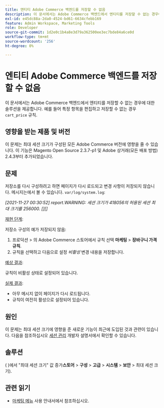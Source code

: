 ```yaml
---
title: 엔티티 Adobe Commerce 백엔드를 저장할 수 없음
description: 이 문서에서는 Adobe Commerce 백엔드에서 엔티티를 저장할 수 없는 경우에 대한 솔루션을 제공합니다. 예를 들어 특정 'cart_price' 규칙을 편집하고 저장할 수 없는 경우입니다.
exl-id: e45dc88a-2da0-4524-bd61-6634cfebb169
feature: Admin Workspace, Marketing Tools
role: Developer
source-git-commit: 1d2e0c1b4a8e3d79a362500ee3ec7bde84a6ce0d
workflow-type: tm+mt
source-wordcount: '256'
ht-degree: 0%

---
```


# 엔티티 Adobe Commerce 백엔드를 저장할 수 없음

이 문서에서는 Adobe Commerce 백엔드에서 엔티티를 저장할 수 없는 경우에 대한 솔루션을 제공합니다. 예를 들어 특정 항목을 편집하고 저장할 수 없는 경우 `cart_price` 규칙.

## 영향을 받는 제품 및 버전

이 문제는 최대 세션 크기가 구성된 모든 Adobe Commerce 버전에 영향을 줄 수 있습니다. 이 기능은 Magento Open Source 2.3.7-p1 및 Adobe 상거래(모든 배포 방법) 2.4.3부터 추가되었습니다.


## 문제

저장소를 다시 구성하려고 하면 페이지가 다시 로드되고 변경 사항이 저장되지 않습니다. 메시지는에서 볼 수 있습니다. `var/log/system.log`:

*[2021-11-27 00:30:52] report.WARNING: 세션 크기가 418056의 허용된 세션 최대 크기를 256000. [][]*

<u>재현 단계</u>:

저장소 구성의 예가 저장되지 않음:

1. 프로덕션 > 의 Adobe Commerce 스토어에서 규칙 선택 **마케팅** > **장바구니 가격 규칙**.
1. 규칙을 선택하고 다음으로 설정 *비활성* 변경 내용을 저장합니다.

<u>예상 결과</u>:

규칙이 비활성 상태로 설정되어 있습니다.

<u>실제 결과</u>:

* 아무 메시지 없이 페이지가 다시 로드됩니다.
* 규칙이 여전히 활성으로 설정되어 있습니다.

## 원인

이 문제는 최대 세션 크기에 영향을 준 새로운 기능이 최근에 도입된 것과 관련이 있습니다. 다음을 참조하십시오 [세션 관리](https://docs.magento.com/user-guide/stores/security-session-management.html) 개발자 설명서에서 확인할 수 있습니다.

## 솔루션

( )에서 &quot;최대 세션 크기&quot; 값 증가&#x200B;**스토어** > **구성** > **고급** > **시스템** > **보안** > 최대 세션 크기).

## 관련 읽기

* [마케팅 메뉴](https://docs.magento.com/user-guide/marketing/marketing-menu.html) 사용 안내서에서 참조하십시오.
